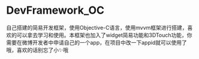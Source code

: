 # DevFramework_OC
自己搭建的简易开发框架，使用Objective-C语言，使用mvvm框架进行搭建，喜欢的可以拿去学习和使用。本框架也加入了widget简易功能和3DTouch功能，你需要在微博开发者中申请自己的一个app，在项目中改一下appid就可以使用了哦，喜欢的话别忘了小✨哦

